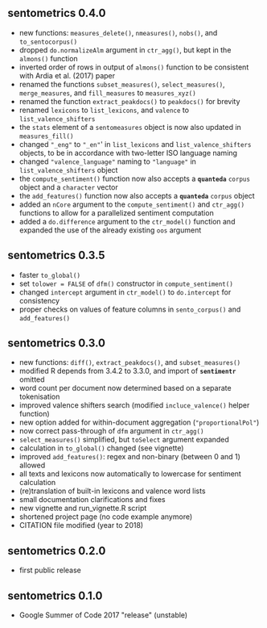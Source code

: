 
## sentometrics 0.4.0

- new functions: `measures_delete()`, `nmeasures()`, `nobs()`, and `to_sentocorpus()`
- dropped `do.normalizeAlm` argument in `ctr_agg()`, but kept in the `almons()` function
- inverted order of rows in output of `almons()` function to be consistent with Ardia et al. (2017) paper
- renamed the functions `subset_measures()`, `select_measures()`, `merge_measures`, and `fill_measures` to `measures_xyz()`
- renamed the function `extract_peakdocs()` to `peakdocs()` for brevity
- renamed `lexicons` to `list_lexicons`, and `valence` to `list_valence_shifters` 
- the `stats` element of a `sentomeasures` object is now also updated in `measures_fill()`
- changed `"_eng"` to `"_en"`' in `list_lexicons` and `list_valence_shifters` objects, to be in accordance with two-letter ISO language naming
- changed `"valence_language"` naming to `"language"` in `list_valence_shifters` object
- the `compute_sentiment()` function now also accepts a **`quanteda`** `corpus` object and a `character` vector
- the `add_features()` function now also accepts a **`quanteda`** `corpus` object
- added an `nCore` argument to the `compute_sentiment()` and `ctr_agg()` functions to allow for a parallelized sentiment computation
- added a `do.difference` argument to the `ctr_model()` function and expanded the use of the already existing `oos` argument

## sentometrics 0.3.5

- faster `to_global()`
- set `tolower = FALSE` of `dfm()` constructor in `compute_sentiment()`
- changed `intercept` argument in `ctr_model()` to `do.intercept` for consistency
- proper checks on values of feature columns in `sento_corpus()` and `add_features()`

## sentometrics 0.3.0

- new functions: `diff()`, `extract_peakdocs()`, and `subset_measures()` 
- modified R depends from 3.4.2 to 3.3.0, and import of **`sentimentr`** omitted
- word count per document now determined based on a separate tokenisation
- improved valence shifters search (modified `incluce_valence()` helper function)
- new option added for within-document aggregation (`"proportionalPol"`)
- now correct pass-through of `dfm` argument in `ctr_agg()`
- `select_measures()` simplified, but `toSelect` argument expanded
- calculation in `to_global()` changed (see vignette)
- improved `add_features()`: regex and non-binary (between 0 and 1) allowed
- all texts and lexicons now automatically to lowercase for sentiment calculation
- (re)translation of built-in lexicons and valence word lists
- small documentation clarifications and fixes
- new vignette and run_vignette.R script
- shortened project page (no code example anymore)
- CITATION file modified (year to 2018)

## sentometrics 0.2.0

- first public release

## sentometrics 0.1.0

- Google Summer of Code 2017 "release" (unstable)

